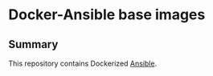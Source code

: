 Docker-Ansible base images
===================


## Summary

This repository contains Dockerized [Ansible](https://github.com/ansible/ansible).
